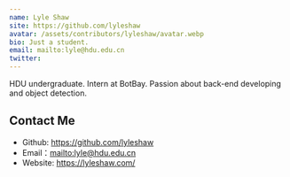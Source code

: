 ```yaml
---
name: Lyle Shaw
site: https://github.com/lyleshaw
avatar: /assets/contributors/lyleshaw/avatar.webp
bio: Just a student.
email: mailto:lyle@hdu.edu.cn
twitter: 
---
```


HDU undergraduate.
Intern at BotBay.
Passion about back-end developing and object detection.

## Contact Me

- Github: <https://github.com/lyleshaw>
- Email：<mailto:lyle@hdu.edu.cn>
- Website: <https://lyleshaw.com/>
